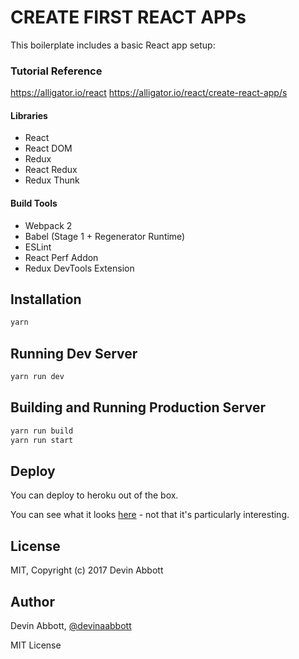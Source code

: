 # CREATE FIRST REACT APPs

This boilerplate includes a basic React app setup:

### Tutorial Reference

https://alligator.io/react
https://alligator.io/react/create-react-app/s

#### Libraries

- React
- React DOM
- Redux
- React Redux
- Redux Thunk

#### Build Tools

- Webpack 2
- Babel (Stage 1 + Regenerator Runtime)
- ESLint
- React Perf Addon
- Redux DevTools Extension

## Installation

```bash
yarn
```

## Running Dev Server
```bash
yarn run dev
```

## Building and Running Production Server

```bash
yarn run build
yarn run start
```

## Deploy

You can deploy to heroku out of the box.

You can see what it looks [here](https://react-start.herokuapp.com/) - not that it's particularly interesting.

## License

MIT, Copyright (c) 2017 Devin Abbott

## Author

Devin Abbott, [@devinaabbott](http://twitter.com/devinaabbott)

MIT License
